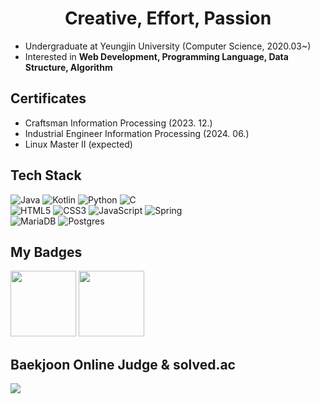 <h1 align="center">Creative, Effort, Passion</h1>

- Undergraduate at Yeungjin University (Computer Science, 2020.03~)
- Interested in **Web Development, Programming Language, Data Structure, Algorithm**

## Certificates
- Craftsman Information Processing (2023. 12.)
- Industrial Engineer Information Processing (2024. 06.)
- Linux Master II (expected)

## Tech Stack
![Java](https://img.shields.io/badge/java-%23ED8B00.svg?style=for-the-badge&logo=openjdk&logoColor=white) ![Kotlin](https://img.shields.io/badge/kotlin-%237F52FF.svg?style=for-the-badge&logo=kotlin&logoColor=white) ![Python](https://img.shields.io/badge/python-3670A0?style=for-the-badge&logo=python&logoColor=ffdd54) ![C](https://img.shields.io/badge/c-%2300599C.svg?style=for-the-badge&logo=c&logoColor=white)
<br>
![HTML5](https://img.shields.io/badge/html5-%23E34F26.svg?style=for-the-badge&logo=html5&logoColor=white) ![CSS3](https://img.shields.io/badge/css3-%231572B6.svg?style=for-the-badge&logo=css3&logoColor=white) ![JavaScript](https://img.shields.io/badge/javascript-%23323330.svg?style=for-the-badge&logo=javascript&logoColor=%23F7DF1E) ![Spring](https://img.shields.io/badge/spring-%236DB33F.svg?style=for-the-badge&logo=spring&logoColor=white)
<br>
![MariaDB](https://img.shields.io/badge/MariaDB-003545?style=for-the-badge&logo=mariadb&logoColor=white) ![Postgres](https://img.shields.io/badge/postgres-%23316192.svg?style=for-the-badge&logo=postgresql&logoColor=white)


## My Badges
<a href="https://www.credly.com/badges/20b23b15-7d0f-4b54-b958-7c9d1f1556e4/public_url"><img width="105" height="105" alt="" src="https://images.credly.com/images/f4ccdba9-dd65-4349-baad-8f05df116443/CCNASRWE__1_.png"></a>
<a href="https://www.credly.com/badges/73081566-ffad-47e9-a288-cd7fb4d7dbd1/public_url"><img width="105" height="105" alt="" src="https://images.credly.com/images/0a6d331e-8abf-4272-a949-33f754569a76/CCNAENSA__1_.png"></a>

## Baekjoon Online Judge & solved.ac
<a href="https://solved.ac/profile/kaito_akabane" style="text-decoration: none"><img src="https://mazassumnida.wtf/api/v2/generate_badge?boj=kaito_akabane"/></a>
